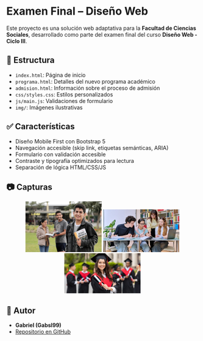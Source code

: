 # Examen Final – Diseño Web

Este proyecto es una solución web adaptativa para la **Facultad de Ciencias Sociales**, desarrollado como parte del examen final del curso **Diseño Web - Ciclo III**.

## 🧩 Estructura

- `index.html`: Página de inicio
- `programa.html`: Detalles del nuevo programa académico
- `admision.html`: Información sobre el proceso de admisión
- `css/styles.css`: Estilos personalizados
- `js/main.js`: Validaciones de formulario
- `img/`: Imágenes ilustrativas

## ✅ Características

- Diseño Mobile First con Bootstrap 5
- Navegación accesible (skip link, etiquetas semánticas, ARIA)
- Formulario con validación accesible
- Contraste y tipografía optimizados para lectura
- Separación de lógica HTML/CSS/JS

## 📷 Capturas

<p align="center">
  <img src="img/primeros.png" width="200" />
  <img src="img/superiores.png" width="200" />
  <img src="img/egresado.png" width="200" />
</p>

## 🧠 Autor

- **Gabriel (Gabsl99)**
- [Repositorio en GitHub](https://github.com/Gabsl99/EF)
